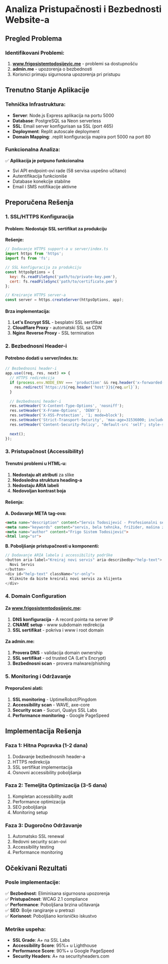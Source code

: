 # Analiza Pristupačnosti i Bezbednosti Website-a

## Pregled Problema

### Identifikovani Problemi:
1. **www.frigosistemtodosijevic.me** - problemi sa dostupnošću
2. **admin.me** - upozorenja o bezbednosti
3. Korisnici primaju sigurnosna upozorenja pri pristupu

## Trenutno Stanje Aplikacije

### Tehnička Infrastruktura:
- **Server**: Node.js Express aplikacija na portu 5000
- **Database**: PostgreSQL sa Neon serverless
- **SSL**: Email server konfigurisan sa SSL (port 465)
- **Deployment**: Replit autoscale deployment
- **Domain Mapping**: .replit konfiguracija mapira port 5000 na port 80

### Funkcionalna Analiza:
✅ **Aplikacija je potpuno funkcionalna**
- Svi API endpoint-ovi rade (58 servisa uspešno učitano)
- Autentifikacija funkcioniše
- Database konekcije stabilne
- Email i SMS notifikacije aktivne

## Preporučena Rešenja

### 1. SSL/HTTPS Konfiguracija

#### Problem: Nedostaje SSL sertifikat za produkciju
**Rešenje:**
```javascript
// Dodavanje HTTPS support-a u server/index.ts
import https from 'https';
import fs from 'fs';

// SSL konfiguracija za produkciju
const httpsOptions = {
  key: fs.readFileSync('path/to/private-key.pem'),
  cert: fs.readFileSync('path/to/certificate.pem')
};

// Kreiranje HTTPS server-a
const server = https.createServer(httpsOptions, app);
```

#### Brza implementacija:
1. **Let's Encrypt SSL** - besplatni SSL sertifikat
2. **Cloudflare Proxy** - automatski SSL sa CDN
3. **Nginx Reverse Proxy** - SSL termination

### 2. Bezbednosni Header-i

#### Potrebno dodati u server/index.ts:
```javascript
// Bezbednosni header-i
app.use((req, res, next) => {
  // HTTPS redirekcija
  if (process.env.NODE_ENV === 'production' && req.header('x-forwarded-proto') !== 'https') {
    res.redirect(`https://${req.header('host')}${req.url}`);
  }
  
  // Bezbednosni header-i
  res.setHeader('X-Content-Type-Options', 'nosniff');
  res.setHeader('X-Frame-Options', 'DENY');
  res.setHeader('X-XSS-Protection', '1; mode=block');
  res.setHeader('Strict-Transport-Security', 'max-age=31536000; includeSubDomains');
  res.setHeader('Content-Security-Policy', "default-src 'self'; style-src 'self' 'unsafe-inline'; script-src 'self' 'unsafe-inline'");
  
  next();
});
```

### 3. Pristupačnost (Accessibility)

#### Trenutni problemi u HTML-u:
1. **Nedostaju alt atributi** za slike
2. **Nedosledna struktura heading-a**
3. **Nedostaju ARIA labeli**
4. **Nedovoljan kontrast boja**

#### Rešenja:

**A. Dodavanje META tag-ova:**
```html
<meta name="description" content="Servis Todosijević - Profesionalni servis bele tehnike u Crnoj Gori">
<meta name="keywords" content="servis, bela tehnika, frižider, mašina za veš, Crna Gora">
<meta name="author" content="Frigo Sistem Todosijević">
<html lang="sr">
```

**B. Poboljšanje pristupačnosti u komponenti:**
```javascript
// Dodavanje ARIA labela i accessibility podrške
<button aria-label="Kreiraj novi servis" aria-describedby="help-text">
  Novi Servis
</button>
<div id="help-text" className="sr-only">
  Kliknite da biste kreirali novi servis za klijenta
</div>
```

### 4. Domain Configuration

#### Za www.frigosistemtodosijevic.me:
1. **DNS konfiguracija** - A record pointa na server IP
2. **CNAME setup** - www subdomain redirekcija
3. **SSL sertifikat** - pokriva i www i root domain

#### Za admin.me:
1. **Provera DNS** - validacija domain ownership
2. **SSL sertifikat** - od trusted CA (Let's Encrypt)
3. **Bezbednosni scan** - provera malware/phishing

### 5. Monitoring i Održavanje

#### Preporučeni alati:
1. **SSL monitoring** - UptimeRobot/Pingdom
2. **Accessibility scan** - WAVE, axe-core
3. **Security scan** - Sucuri, Qualys SSL Labs
4. **Performance monitoring** - Google PageSpeed

## Implementacija Rešenja

### Faza 1: Hitna Popravka (1-2 dana)
1. Dodavanje bezbednosnih header-a
2. HTTPS redirekcija
3. SSL sertifikat implementacija
4. Osnovni accessibility poboljšanja

### Faza 2: Temeljita Optimizacija (3-5 dana)
1. Kompletan accessibility audit
2. Performance optimizacija
3. SEO poboljšanja
4. Monitoring setup

### Faza 3: Dugoročno Održavanje
1. Automatsko SSL renewal
2. Redovni security scan-ovi
3. Accessibility testing
4. Performance monitoring

## Očekivani Rezultati

### Posle implementacije:
✅ **Bezbednost**: Eliminisana sigurnosna upozorenja  
✅ **Pristupačnost**: WCAG 2.1 compliance  
✅ **Performance**: Poboljšana brzina učitavanja  
✅ **SEO**: Bolje rangiranje u pretrazi  
✅ **Korisnost**: Poboljšano korisničko iskustvo  

### Metrike uspeha:
- **SSL Grade**: A+ na SSL Labs
- **Accessibility Score**: 95%+ u Lighthouse
- **Performance Score**: 90%+ u Google PageSpeed
- **Security Headers**: A+ na securityheaders.com